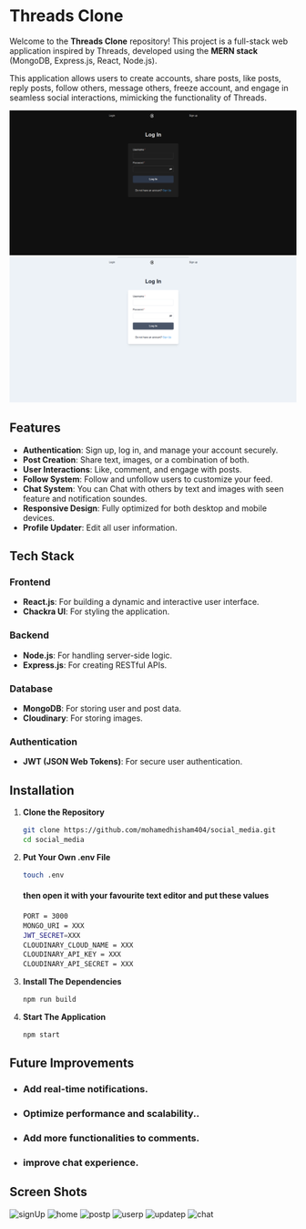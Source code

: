 # Threads Clone 

Welcome to the **Threads Clone** repository! This project is a full-stack web application inspired by Threads, developed using the **MERN stack** (MongoDB, Express.js, React, Node.js).  

This application allows users to create accounts, share posts, like posts, reply posts, follow others, message others, freeze account, and engage in seamless social interactions, mimicking the functionality of Threads. 

![LoginDark](./ReadmeImages/loginDark.png)
![LoginLight](./ReadmeImages/loginLight.png)

## Features  
- **Authentication**: Sign up, log in, and manage your account securely.  
- **Post Creation**: Share text, images, or a combination of both.  
- **User Interactions**: Like, comment, and engage with posts.  
- **Follow System**: Follow and unfollow users to customize your feed.  
- **Chat System**: You can Chat with others by text and images with seen feature and notification soundes.
- **Responsive Design**: Fully optimized for both desktop and mobile devices.  
- **Profile Updater**: Edit all user information.  

## Tech Stack  
### Frontend  
- **React.js**: For building a dynamic and interactive user interface.  
- **Chackra UI**: For styling the application.  

### Backend  
- **Node.js**: For handling server-side logic.  
- **Express.js**: For creating RESTful APIs.  

### Database  
- **MongoDB**: For storing user and post data.  
- **Cloudinary**: For storing images.  

### Authentication  
- **JWT (JSON Web Tokens)**: For secure user authentication.  

## Installation  

1. **Clone the Repository**  
   ```bash  
   git clone https://github.com/mohamedhisham404/social_media.git  
   cd social_media  

2. **Put Your Own .env File**
    ```bash 
    touch .env
    ```
    #### then open it with your favourite text editor and put these values
    ```bash
    PORT = 3000
    MONGO_URI = XXX
    JWT_SECRET=XXX
    CLOUDINARY_CLOUD_NAME = XXX
    CLOUDINARY_API_KEY = XXX
    CLOUDINARY_API_SECRET = XXX
    ```
3. **Install The Dependencies**
    ```bash 
    npm run build
4. **Start The Application**   
    ```bash 
    npm start
    ```
## Future Improvements
- ### Add real-time notifications.
- ### Optimize performance and scalability..
- ### Add more functionalities to comments.
- ### improve chat experience.

## Screen Shots
![signUp](./ReadmeImages/signUp.png)
![home](./ReadmeImages/home.png)
![postp](./ReadmeImages/postp.png)
![userp](./ReadmeImages/userp.png)
![updatep](./ReadmeImages/updatep.png)
![chat](./ReadmeImages/chat.png)
